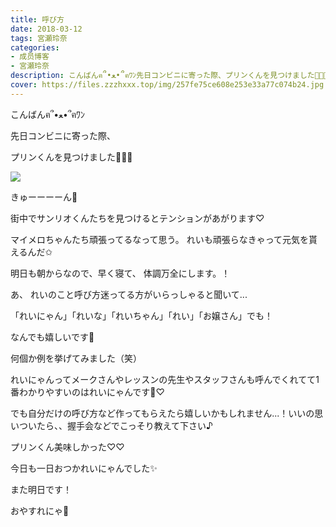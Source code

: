 ```yaml
---
title: 呼び方
date: 2018-03-12
tags: 宮瀬玲奈
categories: 
- 成员博客
- 宮瀬玲奈
description: こんばんฅ՞•ﻌ•՞ฅﾜﾝ先日コンビニに寄った際、プリンくんを見つけました💓💓💓きゅーーーーん💓街中でサンリオくんたちを見つけるとテンションがあがります♡...
cover: https://files.zzzhxxx.top/img/257fe75ce608e253e33a77c074b24.jpg 
---
```




こんばんฅ՞•ﻌ•՞ฅﾜﾝ







先日コンビニに寄った際、

プリンくんを見つけました💓💓💓


![](https://files.zzzhxxx.top/img/257fe75ce608e253e33a77c074b24.jpg)




きゅーーーーん💓




街中でサンリオくんたちを見つけるとテンションがあがります♡



マイメロちゃんたち頑張ってるなって思う。
れいも頑張らなきゃって元気を貰えるんだ✩






明日も朝からなので、早く寝て、
体調万全にします。！











あ、
れいのこと呼び方迷ってる方がいらっしゃると聞いて...



「れいにゃん」「れいな」「れいちゃん」「れい」「お嬢さん」でも！

なんでも嬉しいです💓


何個か例を挙げてみました（笑）



れいにゃんってメークさんやレッスンの先生やスタッフさんも呼んでくれてて1番わかりやすいのはれいにゃんです👑♡



でも自分だけの呼び方など作ってもらえたら嬉しいかもしれません...！いいの思いついたら、、握手会などでこっそり教えて下さい♪














プリンくん美味しかった♡♡




今日も一日おつかれいにゃんでした✨


また明日です！


おやすれにゃ💓


